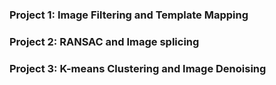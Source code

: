 ### Project 1: Image Filtering and Template Mapping
### Project 2: RANSAC and Image splicing
### Project 3: K-means Clustering and Image Denoising
